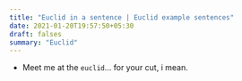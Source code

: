 ```yaml
---
title: "Euclid in a sentence | Euclid example sentences"
date: 2021-01-20T19:57:50+05:30
draft: falses
summary: "Euclid"
---
```

- Meet me at the `euclid`... for your cut, i mean.
                 
